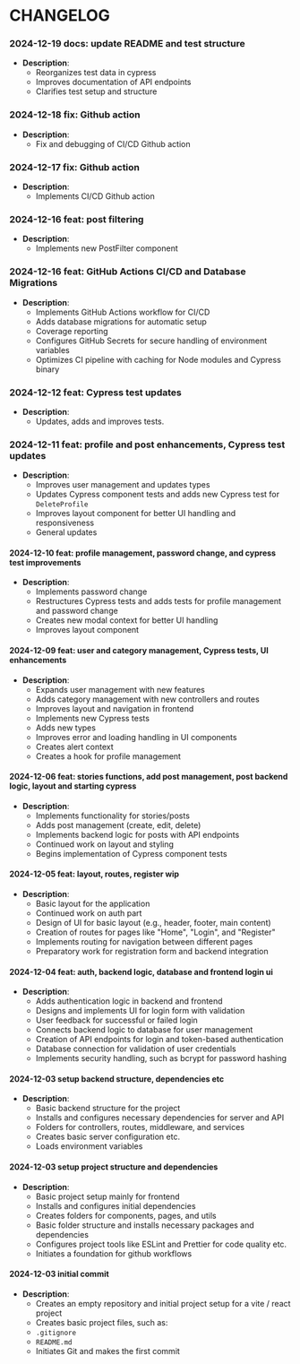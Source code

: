 # CHANGELOG

### 2024-12-19 docs: update README and test structure

- **Description**:
  - Reorganizes test data in cypress
  - Improves documentation of API endpoints
  - Clarifies test setup and structure

### 2024-12-18 fix: Github action

- **Description**:
  - Fix and debugging of CI/CD Github action

### 2024-12-17 fix: Github action

- **Description**:
  - Implements CI/CD Github action

### 2024-12-16 feat: post filtering

- **Description**:
  - Implements new PostFilter component

### 2024-12-16 feat: GitHub Actions CI/CD and Database Migrations

- **Description**:
  - Implements GitHub Actions workflow for CI/CD
  - Adds database migrations for automatic setup
  - Coverage reporting
  - Configures GitHub Secrets for secure handling of environment variables
  - Optimizes CI pipeline with caching for Node modules and Cypress binary

### 2024-12-12 feat: Cypress test updates

- **Description**:
  - Updates, adds and improves tests.

### 2024-12-11 feat: profile and post enhancements, Cypress test updates

- **Description**:
  - Improves user management and updates types
  - Updates Cypress component tests and adds new Cypress test for `DeleteProfile`
  - Improves layout component for better UI handling and responsiveness
  - General updates

#### 2024-12-10 feat: profile management, password change, and cypress test improvements

- **Description**:
  - Implements password change
  - Restructures Cypress tests and adds tests for profile management and password change
  - Creates new modal context for better UI handling
  - Improves layout component

#### 2024-12-09 feat: user and category management, Cypress tests, UI enhancements

- **Description**:
  - Expands user management with new features
  - Adds category management with new controllers and routes
  - Improves layout and navigation in frontend
  - Implements new Cypress tests
  - Adds new types
  - Improves error and loading handling in UI components
  - Creates alert context
  - Creates a hook for profile management

#### 2024-12-06 feat: stories functions, add post management, post backend logic, layout and starting cypress

- **Description**:
  - Implements functionality for stories/posts
  - Adds post management (create, edit, delete)
  - Implements backend logic for posts with API endpoints
  - Continued work on layout and styling
  - Begins implementation of Cypress component tests

#### 2024-12-05 feat: layout, routes, register wip

- **Description**:
  - Basic layout for the application
  - Continued work on auth part
  - Design of UI for basic layout (e.g., header, footer, main content)
  - Creation of routes for pages like "Home", "Login", and "Register"
  - Implements routing for navigation between different pages
  - Preparatory work for registration form and backend integration

#### 2024-12-04 feat: auth, backend logic, database and frontend login ui

- **Description**:
  - Adds authentication logic in backend and frontend
  - Designs and implements UI for login form with validation
  - User feedback for successful or failed login
  - Connects backend logic to database for user management
  - Creation of API endpoints for login and token-based authentication
  - Database connection for validation of user credentials
  - Implements security handling, such as bcrypt for password hashing

#### 2024-12-03 setup backend structure, dependencies etc

- **Description**:
  - Basic backend structure for the project
  - Installs and configures necessary dependencies for server and API
  - Folders for controllers, routes, middleware, and services
  - Creates basic server configuration etc.
  - Loads environment variables

#### 2024-12-03 setup project structure and dependencies

- **Description**:
  - Basic project setup mainly for frontend
  - Installs and configures initial dependencies
  - Creates folders for components, pages, and utils
  - Basic folder structure and installs necessary packages and dependencies
  - Configures project tools like ESLint and Prettier for code quality etc.
  - Initiates a foundation for github workflows

#### 2024-12-03 initial commit

- **Description**:
  - Creates an empty repository and initial project setup for a vite / react project
  - Creates basic project files, such as:
  - `.gitignore`
  - `README.md`
  - Initiates Git and makes the first commit
